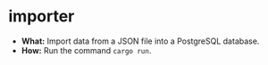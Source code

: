 # importer

- **What:** Import data from a JSON file into a PostgreSQL database.
- **How:** Run the command `cargo run`.

